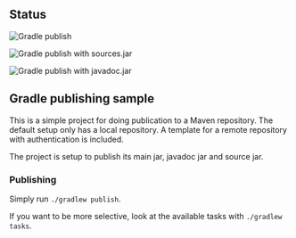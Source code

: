 ## Status

![Gradle publish](https://github.com/jcansdale-test/gradle-java-publish/workflows/Gradle%20publish/badge.svg)

![Gradle publish with sources.jar](https://github.com/jcansdale-test/gradle-java-publish/workflows/Gradle%20publish%20with%20sources.jar/badge.svg)

![Gradle publish with javadoc.jar](https://github.com/jcansdale-test/gradle-java-publish/workflows/Gradle%20publish%20with%20javadoc.jar/badge.svg)

## Gradle publishing sample

This is a simple project for doing publication to a Maven repository.
The default setup only has a local repository.
A template for a remote repository with authentication is included.

The project is setup to publish its main jar, javadoc jar and source jar.

### Publishing

Simply run `./gradlew publish`.

If you want to be more selective, look at the available tasks with `./gradlew tasks`.
